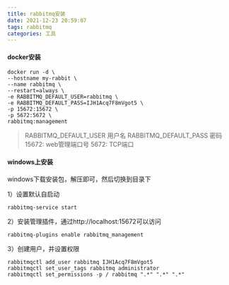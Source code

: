 ```yaml
---
title: rabbitmq安装
date: 2021-12-23 20:59:07
tags: rabbitmq
categories: 工具
---
```


#### docker安装

```
docker run -d \
--hostname my-rabbit \
--name rabbitmq \
--restart=always \
-e RABBITMQ_DEFAULT_USER=rabbitmq \
-e RABBITMQ_DEFAULT_PASS=IJH1Acq7F8mVgot5 \
-p 15672:15672 \
-p 5672:5672 \
rabbitmq:management
```
> RABBITMQ_DEFAULT_USER 用户名
> RABBITMQ_DEFAULT_PASS 密码
> 15672: web管理端口号
> 5672: TCP端口

#### windows上安装
windows下载安装包，解压即可，然后切换到目录下

1）设置默认自启动
```
rabbitmq-service start
```

2）安装管理插件，通过http://localhost:15672可以访问
```
rabbitmq-plugins enable rabbitmq_management
```

3）创建用户，并设置权限
```
rabbitmqctl add_user rabbitmq IJH1Acq7F8mVgot5
rabbitmqctl set_user_tags rabbitmq administrator
rabbitmqctl set_permissions -p / rabbitmq ".*" ".*" ".*"
```